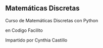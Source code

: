 ## Matemáticas Discretas

Curso de Matemáticas Discretas con Python

en Codigo Facilito

Impartido por Cynthia Castillo